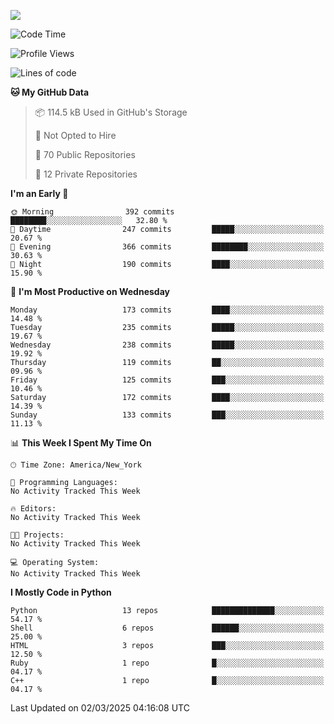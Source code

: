 
![](https://hit.yhype.me/github/profile?user_id=44564111)
<!--START_SECTION:waka-->
![Code Time](http://img.shields.io/badge/Code%20Time-24%20hrs%2049%20mins-blue)

![Profile Views](http://img.shields.io/badge/Profile%20Views-3-blue)

![Lines of code](https://img.shields.io/badge/From%20Hello%20World%20I%27ve%20Written-5.2%20million%20lines%20of%20code-blue)

**🐱 My GitHub Data** 

> 📦 114.5 kB Used in GitHub's Storage 
 > 
> 🚫 Not Opted to Hire
 > 
> 📜 70 Public Repositories 
 > 
> 🔑 12 Private Repositories 
 > 
**I'm an Early 🐤** 

```text
🌞 Morning                392 commits         ████████░░░░░░░░░░░░░░░░░   32.80 % 
🌆 Daytime                247 commits         █████░░░░░░░░░░░░░░░░░░░░   20.67 % 
🌃 Evening                366 commits         ████████░░░░░░░░░░░░░░░░░   30.63 % 
🌙 Night                  190 commits         ████░░░░░░░░░░░░░░░░░░░░░   15.90 % 
```
📅 **I'm Most Productive on Wednesday** 

```text
Monday                   173 commits         ████░░░░░░░░░░░░░░░░░░░░░   14.48 % 
Tuesday                  235 commits         █████░░░░░░░░░░░░░░░░░░░░   19.67 % 
Wednesday                238 commits         █████░░░░░░░░░░░░░░░░░░░░   19.92 % 
Thursday                 119 commits         ██░░░░░░░░░░░░░░░░░░░░░░░   09.96 % 
Friday                   125 commits         ███░░░░░░░░░░░░░░░░░░░░░░   10.46 % 
Saturday                 172 commits         ████░░░░░░░░░░░░░░░░░░░░░   14.39 % 
Sunday                   133 commits         ███░░░░░░░░░░░░░░░░░░░░░░   11.13 % 
```


📊 **This Week I Spent My Time On** 

```text
🕑︎ Time Zone: America/New_York

💬 Programming Languages: 
No Activity Tracked This Week

🔥 Editors: 
No Activity Tracked This Week

🐱‍💻 Projects: 
No Activity Tracked This Week

💻 Operating System: 
No Activity Tracked This Week
```

**I Mostly Code in Python** 

```text
Python                   13 repos            ██████████████░░░░░░░░░░░   54.17 % 
Shell                    6 repos             ██████░░░░░░░░░░░░░░░░░░░   25.00 % 
HTML                     3 repos             ███░░░░░░░░░░░░░░░░░░░░░░   12.50 % 
Ruby                     1 repo              █░░░░░░░░░░░░░░░░░░░░░░░░   04.17 % 
C++                      1 repo              █░░░░░░░░░░░░░░░░░░░░░░░░   04.17 % 
```




 Last Updated on 02/03/2025 04:16:08 UTC
<!--END_SECTION:waka-->
